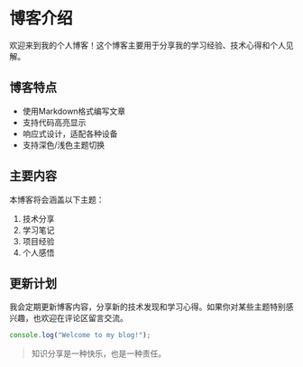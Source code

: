 # 博客介绍

欢迎来到我的个人博客！这个博客主要用于分享我的学习经验、技术心得和个人见解。

## 博客特点

- 使用Markdown格式编写文章
- 支持代码高亮显示
- 响应式设计，适配各种设备
- 支持深色/浅色主题切换

## 主要内容

本博客将会涵盖以下主题：

1. 技术分享
2. 学习笔记
3. 项目经验
4. 个人感悟

## 更新计划

我会定期更新博客内容，分享新的技术发现和学习心得。如果你对某些主题特别感兴趣，也欢迎在评论区留言交流。

```javascript
console.log("Welcome to my blog!");
```

> 知识分享是一种快乐，也是一种责任。